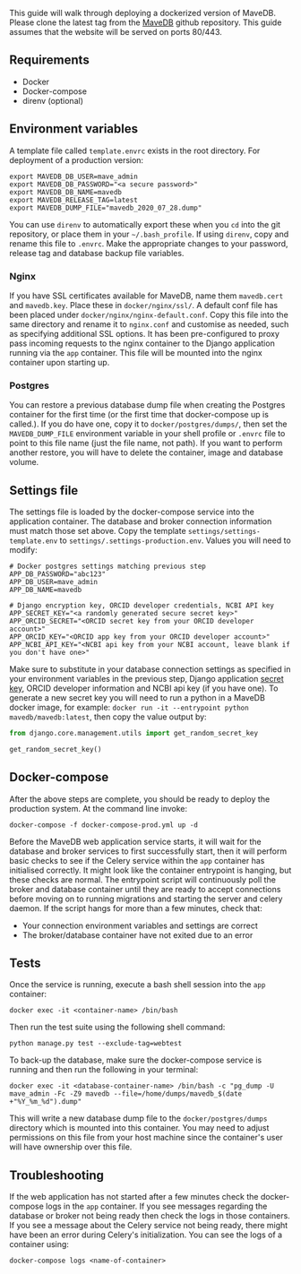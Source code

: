 This guide will walk through deploying a dockerized version of MaveDB. Please clone the latest tag from the 
[MaveDB](https://github.com/VariantEffect/mavedb/tags) github repository. This guide assumes that the website will be 
served on ports 80/443.


## Requirements
- Docker
- Docker-compose
- direnv (optional)


## Environment variables
A template file called `template.envrc` exists in the root directory. For deployment of a production version:

```shell
export MAVEDB_DB_USER=mave_admin
export MAVEDB_DB_PASSWORD="<a secure password>"
export MAVEDB_DB_NAME=mavedb
export MAVEDB_RELEASE_TAG=latest
export MAVEDB_DUMP_FILE="mavedb_2020_07_28.dump"
```

You can use `direnv` to automatically export these when you `cd` into the git repository, or place them in your 
`~/.bash_profile`. If using `direnv`, copy and rename this file to `.envrc`. Make the appropriate changes to your
password, release tag and database backup file variables.

### Nginx
If you have SSL certificates available for MaveDB, name them `mavedb.cert` and `mavedb.key`. Place these in 
`docker/nginx/ssl/`. A default conf file has been placed under `docker/nginx/nginx-default.conf`. Copy this file into 
the same directory and rename it to `nginx.conf` and customise as needed, such as specifying additional SSL options. It 
has been pre-configured to proxy pass incoming requests to the nginx container to the Django application running via 
the `app` container. This file will be mounted into the nginx container upon starting up.

### Postgres
You can restore a previous database dump file when creating the Postgres container for the first time (or the first time
that docker-compose up is called.). If you do have one, copy it to `docker/postgres/dumps/`, then set the `MAVEDB_DUMP_FILE`
environment variable in your shell profile or `.envrc` file to point to this file name (just the file name, not path). 
If you want to perform another restore, you will have to delete the container, image and database volume.


## Settings file
The settings file is loaded by the docker-compose service into the application container. The database and broker 
connection information must match those set above. Copy the template `settings/settings-template.env` to 
`settings/.settings-production.env`. Values you will need to modify:

```dotenv
# Docker postgres settings matching previous step
APP_DB_PASSWORD="abc123"
APP_DB_USER=mave_admin
APP_DB_NAME=mavedb

# Django encryption key, ORCID developer credentials, NCBI API key
APP_SECRET_KEY="<a randomly generated secure secret key>"
APP_ORCID_SECRET="<ORCID secret key from your ORCID developer account>"
APP_ORCID_KEY="<ORCID app key from your ORCID developer account>"
APP_NCBI_API_KEY="<NCBI api key from your NCBI account, leave blank if you don't have one>"
```

Make sure to substitute in your database connection settings as specified in your environment variables in the previous
step, Django application [secret key](https://docs.djangoproject.com/en/1.11/ref/settings/#secret-key), ORCID 
developer information and NCBI api key (if you have one). To generate a new secret key you will need to run a python 
in a MaveDB docker image, for example: `docker run -it --entrypoint python mavedb/mavedb:latest`, then
copy the value output by:

```python
from django.core.management.utils import get_random_secret_key  

get_random_secret_key()
```

## Docker-compose
After the above steps are complete, you should be ready to deploy the production system. At the command line invoke:

```shell
docker-compose -f docker-compose-prod.yml up -d
```

Before the MaveDB web application service starts, it will wait for the database and broker services to first 
successfully start, then it will perform basic checks to see if the Celery service within the `app` container has 
initialised correctly. It might look like the container entrypoint is hanging, but these checks are normal. The entrypoint
script will continuously poll the broker and database container until they are ready to accept connections before moving 
on to running migrations and starting the server and celery daemon. If the script hangs for more than a few minutes, 
check that:

- Your connection environment variables and settings are correct
- The broker/database container have not exited due to an error


## Tests
Once the service is running, execute a bash shell session into the `app` container:

```shell
docker exec -it <container-name> /bin/bash
```

Then run the test suite using the following shell command:

```shell
python manage.py test --exclude-tag=webtest
```

To back-up the database, make sure the docker-compose service is running and then run the following in your terminal:

```shell
docker exec -it <database-container-name> /bin/bash -c "pg_dump -U mave_admin -Fc -Z9 mavedb --file=/home/dumps/mavedb_$(date +"%Y_%m_%d").dump"
```

This will write a new database dump file to the `docker/postgres/dumps` directory which is mounted into this container.
You may need to adjust permissions on this file from your host machine since the container's user will have ownership 
over this file.


## Troubleshooting
If the web application has not started after a few minutes check the docker-compose logs in the `app` container. If you 
see messages regarding the database or broker not being ready then check the logs in those containers. If you see a 
message about the Celery service not being ready, there might have been an error during Celery's initialization. You can
see the logs of a container using:

```shell
docker-compose logs <name-of-container>
```